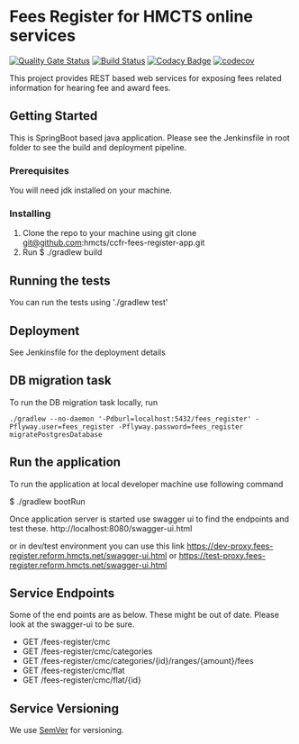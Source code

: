 # Fees Register for HMCTS online services
[![Quality Gate Status](https://sonarcloud.io/api/project_badges/measure?project=uk.gov.hmcts.reform.fees-register%3Afees-register-app&metric=alert_status)](https://sonarcloud.io/dashboard?id=uk.gov.hmcts.reform.fees-register%3Afees-register-app)
[![Build Status](https://travis-ci.org/hmcts/ccfr-fees-register-app.svg?branch=master)](https://travis-ci.org/hmcts/ccfr-fees-register-app)
[![Codacy Badge](https://api.codacy.com/project/badge/Grade/0cb10a161dc24d0092470cda7c304c87)](https://app.codacy.com/app/HMCTS/ccfr-fees-register-app)
[![codecov](https://codecov.io/gh/hmcts/ccfr-fees-register-app/branch/master/graph/badge.svg)](https://codecov.io/gh/hmcts/ccfr-fees-register-app)

This project provides REST based web services for exposing fees related information for hearing fee and award fees.

## Getting Started

This is SpringBoot based java application. Please see the Jenkinsfile in root folder to see the build and deployment pipeline.

### Prerequisites

You will need jdk installed on your machine.

### Installing
1. Clone the repo to your machine using git clone git@github.com:hmcts/ccfr-fees-register-app.git
2. Run $ ./gradlew build

## Running the tests

You can run the tests using './gradlew test'


## Deployment

See Jenkinsfile for the deployment details

## DB migration task

To run the DB migration task locally, run

```./gradlew --no-daemon '-Pdburl=localhost:5432/fees_register' -Pflyway.user=fees_register -Pflyway.password=fees_register migratePostgresDatabase```

## Run the application
To run the application at local developer machine use following command

$ ./gradlew bootRun

Once application server is started use swagger ui to find the endpoints and test these. 
http://localhost:8080/swagger-ui.html

or in dev/test environment you can use this link
https://dev-proxy.fees-register.reform.hmcts.net/swagger-ui.html
or https://test-proxy.fees-register.reform.hmcts.net/swagger-ui.html

## Service Endpoints
Some of the end points are as below. These might be out of date. Please look at the swagger-ui to be sure. 

- GET /fees-register/cmc
- GET /fees-register/cmc/categories
- GET /fees-register/cmc/categories/{id}/ranges/{amount}/fees
- GET /fees-register/cmc/flat
- GET /fees-register/cmc/flat/{id}

## Service Versioning

We use [SemVer](http://semver.org/) for versioning.


